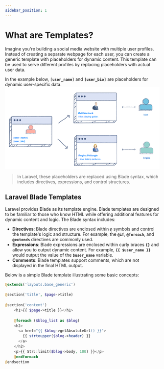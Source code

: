 ```yaml
---
sidebar_position: 1
---
```


# What are Templates?

Imagine you're building a social media website with multiple user profiles. Instead of creating a separate webpage for each user, you can create a generic template with placeholders for dynamic content. This template can be used to serve different profiles by replacing placeholders with actual user data.

In the example below, **`[user_name]`** and **`[user_bio]`** are placeholders for dynamic user-specific data.
![Templates](./img/template.png)
> In Laravel, these placeholders are replaced using Blade syntax, which includes directives, expressions, and control structures.
> 

## Laravel Blade Templates

Laravel provides Blade as its template engine. Blade templates are designed to be familiar to those who know HTML while offering additional features for dynamic content and logic. The Blade syntax includes:

- **Directives**: Blade directives are enclosed within **`@`** symbols and control the template's logic and structure. For example, the **`@if`**, **`@foreach`**, and **`@extends`** directives are commonly used.
- **Expressions**: Blade expressions are enclosed within curly braces **`{}`** and allow you to output dynamic content. For example, **`{{ $user_name }}`** would output the value of the **`$user_name`** variable.
- **Comments**: Blade templates support comments, which are not displayed in the final HTML output.

Below is a simple Blade template illustrating some basic concepts:

```php
@extends('layouts.base_generic')

@section('title', $page->title)

@section('content')
	<h1>{{ $page->title }}</h1>
	
	@foreach ($blog_list as $blog)
	<h2>
	  <a href="{{ $blog->getAbsoluteUrl() }}">
	    {{ strtoupper($blog->header) }}
	  </a>
	</h2>
	<p>{{ Str::limit($blog->body, 100) }}</p>
	@endforeach
@endsection
```
